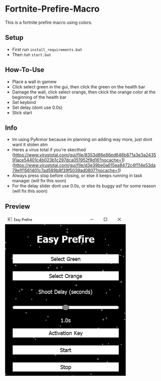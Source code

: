 # Fortnite-Prefire-Macro
This is a fortnite prefire macro using colors.
## Setup
- First run `install_requirements.bat`
- Then run `start.bat`
## How-To-Use
- Place a wall in gamew
- Click select green in the gui, then click the green on the health bar
- Damage the wall, click select orange, then ckick the orange color at the beginning of the health bar
- Set keybind
- Set delay (dont use 0.0s)
- Slick start
## Info
- Im using PyArmor because im planning on adding way more, just dont want it stolen atm
- Heres a virus total if you're skecthed (https://www.virustotal.com/gui/file/8353d86e86ed648b871a3e3a243591ace54401c4b023b1c297dca051952f9d16?nocache=1)
  (https://www.virustotal.com/gui/file/d3e39be0a615ea8472c4f114e53da79e1f1561401c7ad589b8f39f5039ad0807?nocache=1)
- Always press stop before closing, or else it keeps running in task manager (will fix this soon)
- For the delay slider dont use 0.0s, or else its buggy asf for some reason (will fix this soon)
## Preview
![Easy Prefire GUI](https://github.com/srryx/Fortnite-Prefire-Macro/blob/main/preview.png)

